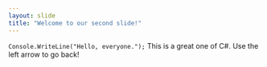 ```yaml
---
layout: slide
title: "Welcome to our second slide!"
---
```

```Console.WriteLine("Hello, everyone.");``` This is a great one of C#.
Use the left arrow to go back!
